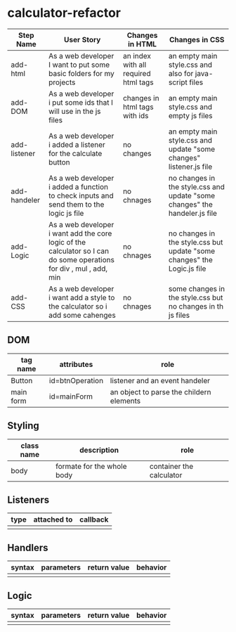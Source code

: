
# calculator-refactor
|  Step Name |   User Story |   Changes in HTML  | Changes in CSS |
| ------ | ----  | ---- | -----|  
|  add-html |  As a web developer I want to put some basic folders for my projects | an index with all required html tags   |  an empty main style.css and also for java-script files |
|  add-DOM |  As a web developer  i put some ids that I will use in the js files  | changes in html tags with ids   | an empty main style.css and empty js files    |
|    add-listener  | As a web developer i added a listener for the calculate button  |  no changes  |  an empty main style.css and update "some changes" listener.js file |
|    add-handeler  | As a web developer i added a function to check inputs and send them to the logic js file  | 	no chnages   | no changes in the style.css and update "some changes" the handeler.js file  |
|   add-Logic   |  As a web developer   i want  add the core logic of the calculator so I can do some operations for div , mul , add, min | no chnages   | no changes in the style.css but  update "some changes" the Logic.js file  |
|   add-CSS   | As a web developer i want  add a  style to the calculator so i add some cahenges  | no chnages   | some changes in the style.css but no changes in th js files  |

## DOM  

| tag name | attributes | role |
| --- | --- | --- |
|Button| id=btnOperation |  listener and an event handeler|
|main form|id=mainForm|an object to parse the childern elements|


## Styling

| class name | description | role |
| --- | --- | --- |
|body |formate for the whole body  | container the calculator|

## Listeners

| type | attached to | callback |
| --- | --- | --- |
| | | |

## Handlers

| syntax | parameters | return value | behavior |
| --- | --- | --- | --- |
| | | | |

## Logic

| syntax | parameters | return value | behavior |
| --- | --- | --- | --- |
| | | | |

